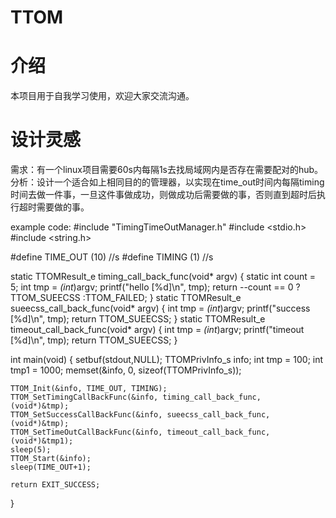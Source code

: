 # TTOM
# 介绍
本项目用于自我学习使用，欢迎大家交流沟通。

# 设计灵感
需求：有一个linux项目需要60s内每隔1s去找局域网内是否存在需要配对的hub。
分析：设计一个适合如上相同目的的管理器，以实现在time_out时间内每隔timing时间去做一件事，一旦这件事做成功，则做成功后需要做的事，否则直到超时后执行超时需要做的事。

example code:
#include "TimingTimeOutManager.h"
#include <stdio.h>
#include <string.h>

#define TIME_OUT	(10) //s
#define TIMING		(1) //s

static TTOMResult_e timing_call_back_func(void* argv)
{
	static int count = 5;
	int tmp = *(int*)argv;
	printf("hello [%d]\n", tmp);
	return --count == 0 ? TTOM_SUEECSS :TTOM_FAILED;
}
static TTOMResult_e sueecss_call_back_func(void* argv)
{
	int tmp = *(int*)argv;
	printf("success [%d]\n", tmp);
	return TTOM_SUEECSS;
}
static TTOMResult_e timeout_call_back_func(void* argv)
{
	int tmp = *(int*)argv;
	printf("timeout [%d]\n", tmp);
	return TTOM_SUEECSS;
}

int main(void)
{
	setbuf(stdout,NULL);
	TTOMPrivInfo_s info;
	int tmp = 100;
	int tmp1 = 1000;
	memset(&info, 0, sizeof(TTOMPrivInfo_s));

	TTOM_Init(&info, TIME_OUT, TIMING);
	TTOM_SetTimingCallBackFunc(&info, timing_call_back_func,  (void*)&tmp);
	TTOM_SetSuccessCallBackFunc(&info, sueecss_call_back_func,  (void*)&tmp);
	TTOM_SetTimeOutCallBackFunc(&info, timeout_call_back_func,  (void*)&tmp1);
	sleep(5);
	TTOM_Start(&info);
	sleep(TIME_OUT+1);

	return EXIT_SUCCESS;
}

